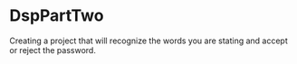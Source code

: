 # DspPartTwo
Creating a project that will recognize the words you are stating and accept or reject the password.
